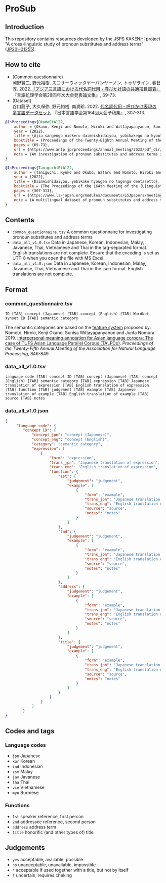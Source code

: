 # ProSub

## Introduction
This repository contains resources developed by the JSPS KAKENHI project "A cross-linguistic study of pronoun substitutes and address terms" ([JP20H01255](https://kaken.nii.ac.jp/ja/grant/KAKENHI-PROJECT-20H01255/)).

## How to cite
- (Common questionnaire)  
  岡野賢二, 野元裕樹, スニサーウィッタヤーパンヤーノン, トゥザライン, 春日淳. 2022.[「アジア三言語における代名詞代用・呼びかけ語の共通項目調査」](https://www.anlp.jp/proceedings/annual_meeting/2022/pdf_dir/D1-2.pdf)『言語処理学会第28回年次大会発表論文集』, 69-73.
- (Dataset)  
  谷口龍子, 大久保弥, 野元裕樹, 南潤珍. 2022. [代名詞代用・呼びかけ表現の多言語データセット](https://www.ls-japan.org/modules/documents/LSJpapers/meeting/164/handouts/p/P-6_164.pdf).『日本言語学会第164回大会予稿集』, 307-313.

```bib
@InProceedings{OkanoEtAl22,
    author = {Okano, Kenji and Nomoto, Hiroki and Wittayapanyanon, Sunisa and Thuzar Hlaing and Kasuga, Atsushi},
    year = {2022},
    title = {Ajia sangengo niokeru daimeishidaiyou, yobikakego no kyoutsuukoumoku chousa},
    booktitle = {Proceedings of the Twenty-Eighth Annual Meeting of the {A}ssociation for {N}atural {L}anguage {P}rocessing},
    pages = {69-73},
    url = {https://www.anlp.jp/proceedings/annual_meeting/2022/pdf_dir/D1-2.pdf},
    note = {An investigation of pronoun substitutes and address terms in three Asian languages based on a common questionnaire}
}

@InProceedings{TaniguchiEtAl22,
    author = {Taniguchi, Ryuko and Okubo, Wataru and Nomoto, Hiroki and Nam, Yunjin},
    year = {2022},
    title = {Daimeishidaiyou, yobikake hyougen no tagengo deetasetto},
    booktitle = {The Proceedings of the 164th Meeting of the {L}inguistic {S}ociety of {J}apan},
    pages = {307-313},
    url = {https://www.ls-japan.org/modules/documents/LSJpapers/meeting/164/handouts/p/P-6_164.pdf},
    note = {A multilingual dataset of pronoun substitutes and address terms}
}
```

## Contents
- `common_questionnaire.tsv` A common questionnaire for investigating pronoun substitutes and address terms
- `data_all_v1.0.tsv` Data in Japanese, Korean, Indonesian, Malay, Javanese, Thai, Vietnamese and Thai in the tag-separated format.  English translations are not complete.  Ensure that the encoding is set as UTF-8 when you open the file with MS Excel.
- `data_all_v1.0.json` Data in Japanese, Korean, Indonesian, Malay, Javanese, Thai, Vietnamese and Thai in the json format.  English translations are not complete.

## Format
### common_questionnaire.tsv
`ID [TAB] concept (Japanese) [TAB] concept (English) [TAB] WordNet synset ID [TAB] semantic category`

The semantic categories are based on the [feature system](https://github.com/matbahasa/TALPCo/blob/master/features.pdf) proposed by:  
Nomoto, Hiroki, Kenji Okano, Sunisa Wittayapanyanon and Junta Nomura. 2019. [Interpersonal meaning annotation for Asian language corpora: The case of TUFS Asian Language Parallel Corpus (TALPCo)](https://www.anlp.jp/proceedings/annual_meeting/2019/pdf_dir/D4-4.pdf).  _Proceedings of the Twenty-Fifth Annual Meeting of the Association for Natural Language Processing_, 846-849.

### data_all_v1.0.tsv
`language code [TAB] concept ID [TAB] concept (Japanese) [TAB] concept (English) [TAB] semantic category [TAB] expression [TAB] Japanese translation of expression [TAB] English translation of expression [TAB] function [TAB] judgement [TAB] example [TAB] Japanese translation of example [TAB] English translation of example [TAB] source [TAB] notes`

### data_all_v1.0.json
```json
{
     "language code": {
        "concept ID": {
            "concept_jpn": "concept (Japanese)",
            "concept_eng": "concept (English)",
            "category": "semantic category",
            "expression": [
                {
                    "form": "expression",
                    "trans_jpn": "Japanese translation of expression",
                    "trans_eng": "English translation of expression",
                    "function": {
                        "1st": {
                            "judgement": "judgement",
                            "example": [
                                {
                                    "form": "example",
                                    "trans_jpn": "Japanese translation of example",
                                    "trans_eng": "English translation of example",
                                    "source": "source",
                                    "notes": "notes"
                                }
                            ]
                        },
                        "2nd": {
                            "judgement": "judgement",
                            "example": [
                                {
                                    "form": "example",
                                    "trans_jpn": "Japanese translation of example",
                                    "trans_eng": "English translation of example",
                                    "source": "source",
                                    "notes": "notes"
                                }
                            ]
                        },
                        "address": {
                            "judgement": "judgement",
                            "example": [
                                {
                                    "form": "example",
                                    "trans_jpn": "Japanese translation of example",
                                    "trans_eng": "English translation of example",
                                    "source": "source",
                                    "notes": "notes"
                                }
                            ]
                        },
                        "title": {
                            "judgement": "judgement",
                            "example": [
                                {
                                    "form": "example",
                                    "trans_jpn": "Japanese translation of example",
                                    "trans_eng": "English translation of example",
                                    "source": "source",
                                    "notes": "notes"
                                }
                            ]
                        }
                    }
                }
            ]
        }
}
```

## Codes and tags
### Language codes
- `jpn` Japanese
- `kor` Korean
- `ind` Indonesian
- `zsm` Malay
- `jav` Javanese
- `tha` Thai
- `vie` Vietnamese
- `myn` Burmese

### Functions
- `1st` speaker reference, first person
- `2nd` addressee reference, second person
- `address` address term
- `title` honorific (and other types of) title

## Judgements
- `yes` acceptable, available, possible
- `no` unacceptable, unavailable, impossible
- `*` acceptable if used together with a title, but not by itself
- `?` uncertain, requires cheking
